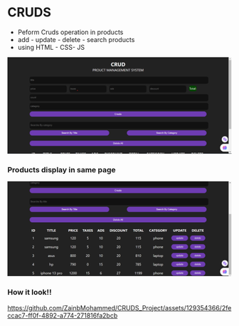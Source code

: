 # CRUDS
- Peform Cruds operation in products
- add - update - delete - search products
- using HTML - CSS- JS


![input fields](cruds.png)

### Products display in same page 

![products info](crud2.png)

### How it look!!

https://github.com/ZainbMohammed/CRUDS_Project/assets/129354366/2feccac7-ff0f-4892-a774-271816fa2bcb

